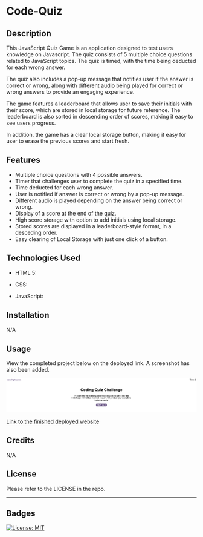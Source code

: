 # Code-Quiz

## Description

This JavaScript Quiz Game is an application designed to test users knowledge on Javascript. The quiz consists of 5 multiple choice questions related to JavaScript topics. The quiz is timed, with the time being deducted for each wrong answer.

The quiz also includes a pop-up message that notifies user if the answer is correct or wrong, along with different audio being played for correct or wrong answers to provide an engaging experience.

The game features a leaderboard that allows user to save their initials with their score, which are stored in local storage for future reference. The leaderboard is also sorted in descending order of scores, making it easy to see users progress.

In addition, the game has a clear local storage button, making it easy for user to erase the previous scores and start fresh.


## Features

- Multiple choice questions with 4 possible answers.
- Timer that challenges user to complete the quiz in a specified time.
- Time deducted for each wrong answer.
- User is notified if answer is correct or wrong by a pop-up message.
- Different audio is played depending on the answer being correct or wrong.
- Display of a score at the end of the quiz.
- High score storage with option to add initials using local storage.
- Stored scores are displayed in a leaderboard-style format, in a desceding order.
- Easy clearing of Local Storage with just one click of a button.

## Technologies Used

- HTML 5: 

- CSS:

- JavaScript:

## Installation

N/A

## Usage

View the completed project below on the deployed link. A screenshot has also been added.

![Code Quiz](./assets/images/code-quiz-ss.png)

[Link to the finished deployed website](https://aboltins.github.io/code-quiz)

## Credits

N/A

## License

Please refer to the LICENSE in the repo.

---

## Badges

[![License: MIT](https://img.shields.io/badge/License-MIT-yellow.svg)](https://opensource.org/licenses/MIT)